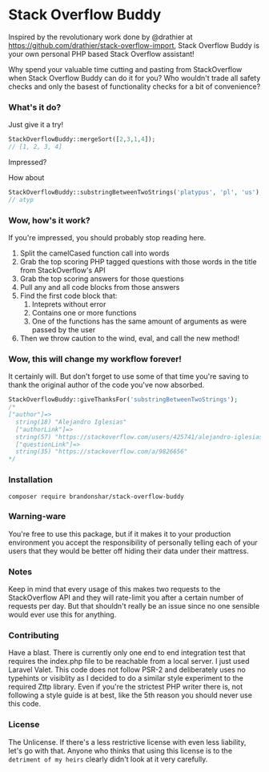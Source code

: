 # Stack Overflow Buddy

Inspired by the revolutionary work done by @drathier at https://github.com/drathier/stack-overflow-import, Stack Overflow Buddy is your own personal PHP based Stack Overflow assistant! 

Why spend your valuable time cutting and pasting from StackOverflow when Stack Overflow Buddy can do it for you? Who wouldn't trade all safety checks and only the basest of functionality checks for a bit of convenience?

### What's it do?

Just give it a try!

```php
StackOverflowBuddy::mergeSort([2,3,1,4]);
// [1, 2, 3, 4]
```

Impressed? 

How about 

```php
StackOverflowBuddy::substringBetweenTwoStrings('platypus', 'pl', 'us');
// atyp
```

### Wow, how's it work?
If you're impressed, you should probably stop reading here. 

1. Split the camelCased function call into words
2. Grab the top scoring PHP tagged questions with those words in the title from StackOverflow's API
3. Grab the top scoring answers for those questions
4. Pull any and all code blocks from those answers
5. Find the first code block that:
   1. Inteprets without error
   2. Contains one or more functions
   3. One of the functions has the same amount of arguments as were passed by the user
6. Then we throw caution to the wind, eval, and call the new method!

### Wow, this will change my workflow forever!
It certainly will. But don't forget to use some of that time you're saving to thank the original author of the code you've now absorbed.

```php
StackOverflowBuddy::giveThanksFor('substringBetweenTwoStrings');
/*
["author"]=>
  string(18) "Alejandro Iglesias"
  ["authorLink"]=>
  string(57) "https://stackoverflow.com/users/425741/alejandro-iglesias"
  ["questionLink"]=>
  string(35) "https://stackoverflow.com/a/9826656"
*/
```
### Installation 
```
composer require brandonshar/stack-overflow-buddy
```
### Warning-ware
You're free to use this package, but if it makes it to your production environment you accept the responsibility of personally telling each of your users that they would be better off hiding their data under their mattress.

### Notes
Keep in mind that every usage of this makes two requests to the StackOverflow API and they will rate-limit you after a certain number of requests per day. But that shouldn't really be an issue since no one sensible would ever use this for anything.

### Contributing
Have a blast. There is currently only one end to end integration test that requires the index.php file to be reachable from a local server. I just used Laravel Valet. This code does not follow PSR-2 and deliberately uses no typehints or visiblity as I decided to do a similar style experiment to the required Zttp library. Even if you're the strictest PHP writer there is, not following a style guide is at best, like the 5th reason you should never use this code. 

### License
The Unlicense. If there's a less restrictive license with even less liability, let's go with that. Anyone who thinks that using this license is to the `detriment of my heirs` clearly didn't look at it very carefully.
